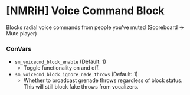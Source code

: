 # [NMRiH] Voice Command Block

Blocks radial voice commands from people you've muted (Scoreboard -> Mute player)


### ConVars

- `sm_voicecmd_block_enable` (Default: 1)
  - Toggle functionality on and off.
- `sm_voicecmd_block_ignore_nade_throws` (Default: 1) 
  - Whether to broadcast grenade throws regardless of block status. This will still block fake throws from vocalizers.
